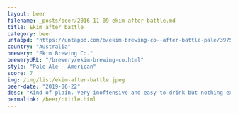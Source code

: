 ```yaml
---
layout: beer
filename: _posts/beer/2016-11-09-ekim-after-battle.md
title: Ekim after battle
category: beer
untappd: "https://untappd.com/b/ekim-brewing-co--after-battle-pale/39751"
country: "Australia"
brewery: "Ekim Brewing Co."
breweryURL: "/brewery/ekim-brewing-co.html"
style: "Pale Ale - American"
score: 7
img: /img/list/ekim-after-battle.jpeg
beer-date: "2019-06-22"
desc: "Kind of plain. Very inoffensive and easy to drink but nothing exciting"
permalink: /beer/:title.html
---
```

